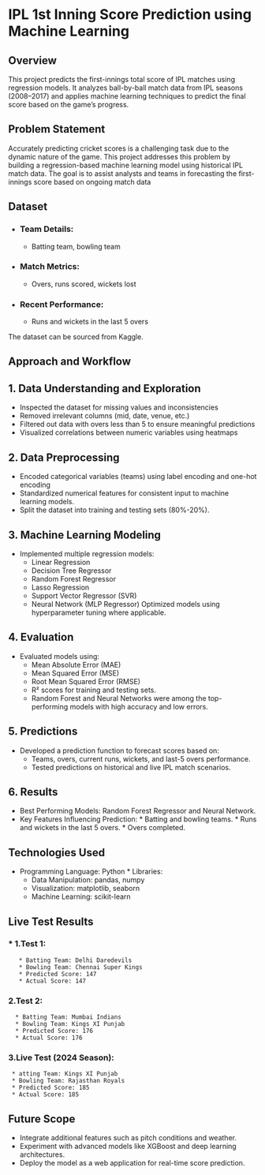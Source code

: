 # IPL 1st Inning Score Prediction using Machine Learning

 ## Overview
 This project predicts the first-innings total score of IPL matches using regression models. It analyzes ball-by-ball match data from IPL seasons (2008–2017) and applies machine learning techniques to predict the final score based on the game’s progress.

 ## Problem Statement
 Accurately predicting cricket scores is a challenging task due to the dynamic nature of the game. This project addresses this problem by building a regression-based machine learning model using historical IPL match data. The goal is to assist analysts and teams in forecasting the first-innings score based on ongoing match data

 ## Dataset 
 * ### Team Details:
    * Batting team, bowling team
 * ### Match Metrics:
    * Overs, runs scored, wickets lost
 * ### Recent Performance:
    * Runs and wickets in the last 5 overs
      
 The dataset can be sourced from Kaggle.

## Approach and Workflow
## 1. Data Understanding and Exploration
 * Inspected the dataset for missing values and inconsistencies
 * Removed irrelevant columns (mid, date, venue, etc.)
 * Filtered out data with overs less than 5 to ensure meaningful predictions
 * Visualized correlations between numeric variables using heatmaps
## 2. Data Preprocessing
 * Encoded categorical variables (teams) using label encoding and one-hot encoding
 * Standardized numerical features for consistent input to machine learning models.
 * Split the dataset into training and testing sets (80%-20%).
## 3. Machine Learning Modeling
 * Implemented multiple regression models:
   * Linear Regression
   * Decision Tree Regressor
   * Random Forest Regressor
   * Lasso Regression
   * Support Vector Regressor (SVR)
   * Neural Network (MLP Regressor)
 Optimized models using hyperparameter tuning where applicable.

 ## 4. Evaluation
  * Evaluated models using:
    * Mean Absolute Error (MAE)
    * Mean Squared Error (MSE)
    * Root Mean Squared Error (RMSE)
    * R² scores for training and testing sets.
    * Random Forest and Neural Networks were among the top-performing models with high accuracy and low errors.
 ## 5. Predictions
  * Developed a prediction function to forecast scores based on:
    * Teams, overs, current runs, wickets, and last-5 overs performance.
    * Tested predictions on historical and live IPL match scenarios.
 ## 6. Results
  *  Best Performing Models: Random Forest Regressor and Neural Network.
  *  Key Features Influencing Prediction:
    * Batting and bowling teams.
    * Runs and wickets in the last 5 overs.
    * Overs completed.
 ## Technologies Used
   * Programming Language: Python
    * Libraries:
      * Data Manipulation: pandas, numpy
      * Visualization: matplotlib, seaborn
      * Machine Learning: scikit-learn
 ## Live Test Results
 ### * 1.Test 1:
       * Batting Team: Delhi Daredevils
       * Bowling Team: Chennai Super Kings
       * Predicted Score: 147
       * Actual Score: 147
        
### 2.Test 2:
      * Batting Team: Mumbai Indians
      * Bowling Team: Kings XI Punjab
      * Predicted Score: 176
      * Actual Score: 176
    
### 3.Live Test (2024 Season):
     * atting Team: Kings XI Punjab
     * Bowling Team: Rajasthan Royals
     * Predicted Score: 185
     * Actual Score: 185
## Future Scope
   * Integrate additional features such as pitch conditions and weather.
   * Experiment with advanced models like XGBoost and deep learning architectures.
   * Deploy the model as a web application for real-time score prediction.
